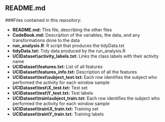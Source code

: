 ## README.md

###Files contained in this repository:
- **README.md:** This file, describing the other files
- **CodeBook.md:** Description of the variables, the data, and any transformations done to the data
- **run_analysis.R**: R script that produces the tidyData.txt
- **tidyData.txt:** Tidy data produced by the run_analysis.R
- **UCIDataset\activity_labels.txt:** Links the class labels with their activity name
- **UCIDataset\features.txt:** List of all features
- **UCIDataset\features_info.txt:** Description of all the features
- **UCIDataset\test\subject_test.txt:** Each row identifies the subject who performed the activity for each window sample
- **UCIDataset\test\X_test.txt:** Test set
- **UCIDataset\test\Y_test.txt:** Test labels
- **UCIDataset\train\subject_train.txt:** Each row identifies the subject who performed the activity for each window sample
- **UCIDataset\train\X_train.txt:** Training set
- **UCIDataset\train\Y_train.txt:** Training labels
